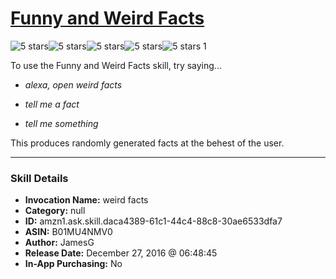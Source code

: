 # [Funny and Weird Facts](http://alexa.amazon.com/#skills/amzn1.ask.skill.daca4389-61c1-44c4-88c8-30ae6533dfa7)
![5 stars](../../images/ic_star_black_18dp_1x.png)![5 stars](../../images/ic_star_black_18dp_1x.png)![5 stars](../../images/ic_star_black_18dp_1x.png)![5 stars](../../images/ic_star_black_18dp_1x.png)![5 stars](../../images/ic_star_black_18dp_1x.png) 1

To use the Funny and Weird Facts skill, try saying...

* *alexa, open weird facts*

* *tell me a fact*

* *tell me something*

This produces randomly generated facts at the behest of the user.

***

### Skill Details

* **Invocation Name:** weird facts
* **Category:** null
* **ID:** amzn1.ask.skill.daca4389-61c1-44c4-88c8-30ae6533dfa7
* **ASIN:** B01MU4NMV0
* **Author:** JamesG
* **Release Date:** December 27, 2016 @ 06:48:45
* **In-App Purchasing:** No

